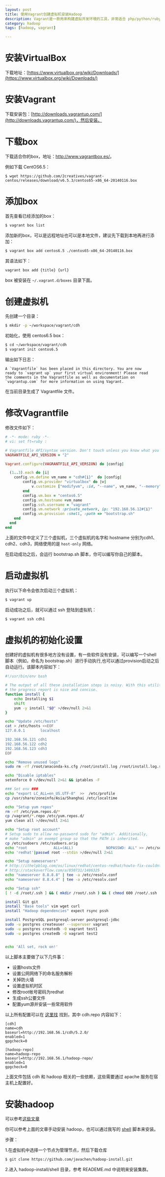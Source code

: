 ```yaml
---
layout: post
title: 使用Vagrant创建虚拟机安装Hadoop
description: Vagrant是一款用来构建虚拟开发环境的工具，非常适合 php/python/ruby/java 这类语言开发 web 应用，使用Vagrant可以快速的搭建虚拟机并安装自己的一些应用。本文主要是使用Vagrant创建3个虚拟机并用来安装hadoop集群。
category: hadoop
tags: [hadoop, vagrant]

---
```


# 安装VirtualBox

下载地址：[https://www.virtualbox.org/wiki/Downloads/](https://www.virtualbox.org/wiki/Downloads/)

# 安装Vagrant

下载安装包：[http://downloads.vagrantup.com/](http://downloads.vagrantup.com/)，然后安装。

# 下载box

下载适合你的box，地址：<http://www.vagrantbox.es/>。

例如下载 CentOS6.5：

~~~
$ wget https://github.com/2creatives/vagrant-centos/releases/download/v6.5.3/centos65-x86_64-20140116.box
~~~

# 添加box

首先查看已经添加的box：

~~~bash
$ vagrant box list
~~~

添加新的box，可以是远程地址也可以是本地文件，建议先下载到本地再进行添加：

~~~bash
$ vagrant box add centos6.5 ./centos65-x86_64-20140116.box
~~~

其语法如下：

~~~bash
vagrant box add {title} {url}
~~~

box 被安装在 `~/.vagrant.d/boxes` 目录下面。

# 创建虚拟机

先创建一个目录：

~~~bash
$ mkdir -p ~/workspace/vagrant/cdh
~~~

初始化，使用 centos6.5 box：

~~~bash
$ cd ~/workspace/vagrant/cdh
$ vagrant init centos6.5
~~~

输出如下日志：

~~~
A `Vagrantfile` has been placed in this directory. You are now
ready to `vagrant up` your first virtual environment! Please read
the comments in the Vagrantfile as well as documentation on
`vagrantup.com` for more information on using Vagrant.
~~~

在当前目录生成了 Vagrantfile 文件。

# 修改Vagrantfile

修改文件如下：

~~~ruby
# -*- mode: ruby -*-
# vi: set ft=ruby :

# Vagrantfile API/syntax version. Don't touch unless you know what you're doing!
VAGRANTFILE_API_VERSION = "2"

Vagrant.configure(VAGRANTFILE_API_VERSION) do |config|

  (1..3).each do |i|
    config.vm.define vm_name = "cdh#{i}"  do |config|
        config.vm.provider "virtualbox" do |v|
            v.customize ["modifyvm", :id, "--name", vm_name, "--memory", "2048",'--cpus', 1]
        end
        config.vm.box = "centos6.5"
        config.vm.hostname =vm_name
        config.ssh.username = "vagrant"
        config.vm.network :private_network, ip: "192.168.56.12#{i}"
	  	config.vm.provision :shell, :path => "bootstrap.sh"
    end
  end
end
~~~

上面的文件中定义了三个虚拟机，三个虚拟机的名字和 hostname 分别为cdh1、cdh2、cdh3，网络使用的是 `host-only` 网络。

在启动成功之后，会运行 bootstrap.sh 脚本，你可以编写你自己的脚本。

# 启动虚拟机

执行以下命令会依次启动三个虚拟机：

~~~bash
$ vagrant up
~~~

启动成功之后，就可以通过 ssh 登陆到虚拟机：

~~~bash
$ vagrant ssh cdh1
~~~

# 虚拟机的初始化设置

创建好的虚拟机有很多地方没有设置，有一些软件没有安装，可以编写一个shell脚本（例如，命名为 bootstrap.sh）进行手动执行,也可以通过provision启动之后自动运行。该脚本内容如下：

~~~bash
#!/usr/bin/env bash

# The output of all these installation steps is noisy. With this utility
# the progress report is nice and concise.
function install {
    echo Installing $1
    shift
    yum -y install "$@" >/dev/null 2>&1
}

echo "Update /etc/hosts"
cat > /etc/hosts <<EOF
127.0.0.1       localhost

192.168.56.121 cdh1
192.168.56.122 cdh2
192.168.56.123 cdh3
EOF

echo "Remove unused logs"
sudo rm -rf /root/anaconda-ks.cfg /root/install.log /root/install.log.syslog /root/install-post.log

echo "Disable iptables"
setenforce 0 >/dev/null 2>&1 && iptables -F

### Set env ###
echo "export LC_ALL=en_US.UTF-8"  >>  /etc/profile
cp /usr/share/zoneinfo/Asia/Shanghai /etc/localtime

echo "Setup yum repos"
rm -rf /etc/yum.repos.d/*
cp /vagrant/*.repo /etc/yum.repos.d/
yum clean all >/dev/null 2>&1

echo "Setup root account"
# Setup sudo to allow no-password sudo for "admin". Additionally,
# make "admin" an exempt group so that the PATH is inherited.
cp /etc/sudoers /etc/sudoers.orig
echo "root            ALL=(ALL)               NOPASSWD: ALL" >> /etc/sudoers
echo 'redhat'|passwd root --stdin >/dev/null 2>&1

echo "Setup nameservers"
# http://ithelpblog.com/os/linux/redhat/centos-redhat/howto-fix-couldnt-resolve-host-on-centos-redhat-rhel-fedora/
# http://stackoverflow.com/a/850731/1486325
echo "nameserver 8.8.8.8" | tee -a /etc/resolv.conf
echo "nameserver 8.8.4.4" | tee -a /etc/resolv.conf

echo "Setup ssh"
[ ! -d /root/.ssh ] && ( mkdir /root/.ssh ) && ( chmod 600 /root/.ssh  ) && yes|ssh-keygen -f ~/.ssh/id_rsa -t rsa -N ""

install Git git
install "Base tools" vim wget curl
install "Hadoop dependencies" expect rsync pssh

install PostgreSQL postgresql-server postgresql-jdbc
sudo -u postgres createuser --superuser vagrant
sudo -u postgres createdb -O vagrant test1
sudo -u postgres createdb -O vagrant test2


echo 'All set, rock on!'
~~~

以上脚本主要做了以下几件事：

- 设置hosts文件
- 设置公网网络下的命名服务解析
- 关掉防火墙
- 设置虚拟机时区
- 修改root帐号密码为redhat
- 生成ssh公要文件
- 配置yum源并安装一些常用软件

以上所有配置可以在 [这里找](https://github.com/javachen/snippets/tree/master/vagrant/cdh) 找到，其中 cdh.repo 内容如下：

~~~
[cdh]
name=cdh
baseurl=http://192.168.56.1/cdh/5.2.0/
enabled=1
gpgcheck=0

[hadoop-repo]
name=hadoop-repo
baseurl=http://192.168.56.1/hadoop-repo/
enabled=1
gpgcheck=0
~~~

上面文件包括 cdh 和 hadoop 相关的一些依赖，这些需要通过 apache 服务在宿主机上配置好。

# 安装hadoop

可以参考[这些文章](http://blog.javachen.com/categories.html#hadoop-ref)

你可以参考上面的文章手动安装 hadoop，也可以通过我写的 [shell](https://github.com/javachen/hadoop-install/tree/master/shell) 脚本来安装。

步骤：

1.在虚拟机中选择一个节点为管理节点，然后下载仓库

~~~bash
$ git clone https://github.com/javachen/hadoop-install.git
~~~

2.进入 hadoop-install/shell 目录，参考 READEME.md 中说明来安装集群。
